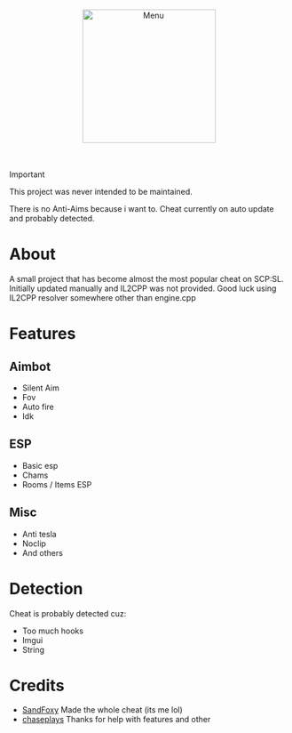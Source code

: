 <br/>
<p align="center">
  <a href="https://github.com/SandFoxy/SCPSL-Cheat/">
    <img src="Menu.pnh" alt="Menu" width="240" height="240">
  </a>
  <br>
  <br>
  <br>
</p>

> [!IMPORTANT]
> This project was never intended to be maintained.
> 
> There is no Anti-Aims because i want to.
> Cheat currently on auto update and probably detected.

# About

A small project that has become almost the most popular cheat on SCP:SL. Initially updated manually and IL2CPP was not provided. Good luck using IL2CPP resolver somewhere other than engine.cpp

# Features

## Aimbot
* Silent Aim
* Fov
* Auto fire
* Idk

## ESP
* Basic esp
* Chams
* Rooms / Items ESP

## Misc
* Anti tesla
* Noclip
* And others

# Detection

Cheat is probably detected cuz:
* Too much hooks
* Imgui
* String

# Credits

* [SandFoxy](https://github.com/SandFoxy) Made the whole cheat (its me lol)
* [chaseplays](https://www.unknowncheats.me/forum/members/2769677.html) Thanks for help with features and other
